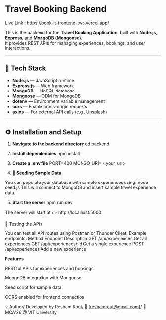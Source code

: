 # Travel Booking Backend
Live Link : https://book-it-frontend-two.vercel.app/

This is the backend for the **Travel Booking Application**, built with **Node.js**, **Express**, and **MongoDB (Mongoose)**.  
It provides REST APIs for managing experiences, bookings, and user interactions.

---
## 🚀 Tech Stack

- **Node.js** — JavaScript runtime  
- **Express.js** — Web framework  
- **MongoDB** — NoSQL database  
- **Mongoose** — ODM for MongoDB  
- **dotenv** — Environment variable management  
- **cors** — Enable cross-origin requests  
- **axios** — For external API calls (e.g., Unsplash)

---

## ⚙️ Installation and Setup

1. **Navigate to the backend directory**
   cd backend

2. **Install dependencies**
    npm install


3. **Create a .env file**
PORT=400
MONGO_URI= <your_url>

4. **🌱 Seeding Sample Data**

You can populate your database with sample experiences using:
node seed.js
This will connect to MongoDB and insert sample travel experience data.


5. **Start the server**
    npm run dev

The server will start at 👉 http://localhost:5000

🧪 Testing the APIs

You can test all API routes using Postman or Thunder Client.
Example endpoints:
Method	Endpoint	Description
GET	/api/experiences	Get all experiences
GET	/api/experiences/:id	Get a single experience
POST	/api/experiences	Add a new experience


**Features**

RESTful APIs for experiences and bookings

MongoDB integration with Mongoose

Seed script for sample data

CORS enabled for frontend connection

💡 Author/
Developed by Resham Rout/
📧 [reshamrout@gmail.com]/
🚀 MCA'26 @ VIT University

